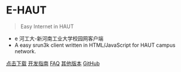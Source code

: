 # E-HAUT

> Easy Internet in HAUT

- e 河工大-新河南工业大学校园网客户端
- A easy srun3k client written in HTML/JavaScript for HAUT campus network.


[点击下载](http://ehaut.cn/download/lastest.zip)
[开发指南](/docs/guide#开发者指南)
[FAQ](/docs/faq#常见问题解答)
[其他版本](/docs/version)
[GitHub](https://github.com/ehaut/ehaut)
